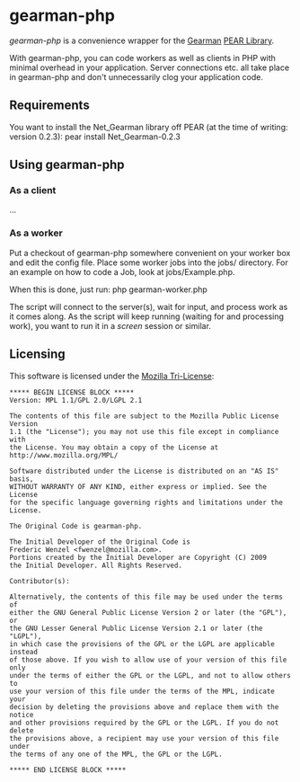 # gearman-php #

*gearman-php* is a convenience wrapper for the [Gearman](http://gearman.org)
[PEAR Library](http://pear.php.net/package/Net_Gearman/).

With gearman-php, you can code workers as well as clients in PHP with minimal
overhead in your application. Server connections etc. all take place in
gearman-php and don't unnecessarily clog your application code.

## Requirements ##
You want to install the Net_Gearman library off PEAR (at the time of writing:
version 0.2.3):
    pear install Net_Gearman-0.2.3

## Using gearman-php ##
### As a client ###
...

### As a worker ###
Put a checkout of gearman-php somewhere convenient on your worker box and edit
the config file. Place some worker jobs into the jobs/ directory. For an example
on how to code a Job, look at jobs/Example.php.

When this is done, just run:
    php gearman-worker.php

The script will connect to the server(s), wait for input, and process work as it
comes along. As the script will keep running (waiting for and processing work),
you want to run it in a *screen* session or similar.

## Licensing ##
This software is licensed under the [Mozilla Tri-License](http://www.mozilla.org/MPL/):

    ***** BEGIN LICENSE BLOCK *****
    Version: MPL 1.1/GPL 2.0/LGPL 2.1

    The contents of this file are subject to the Mozilla Public License Version
    1.1 (the "License"); you may not use this file except in compliance with
    the License. You may obtain a copy of the License at
    http://www.mozilla.org/MPL/

    Software distributed under the License is distributed on an "AS IS" basis,
    WITHOUT WARRANTY OF ANY KIND, either express or implied. See the License
    for the specific language governing rights and limitations under the
    License.

    The Original Code is gearman-php.

    The Initial Developer of the Original Code is
    Frederic Wenzel <fwenzel@mozilla.com>.
    Portions created by the Initial Developer are Copyright (C) 2009
    the Initial Developer. All Rights Reserved.

    Contributor(s):

    Alternatively, the contents of this file may be used under the terms of
    either the GNU General Public License Version 2 or later (the "GPL"), or
    the GNU Lesser General Public License Version 2.1 or later (the "LGPL"),
    in which case the provisions of the GPL or the LGPL are applicable instead
    of those above. If you wish to allow use of your version of this file only
    under the terms of either the GPL or the LGPL, and not to allow others to
    use your version of this file under the terms of the MPL, indicate your
    decision by deleting the provisions above and replace them with the notice
    and other provisions required by the GPL or the LGPL. If you do not delete
    the provisions above, a recipient may use your version of this file under
    the terms of any one of the MPL, the GPL or the LGPL.

    ***** END LICENSE BLOCK *****

